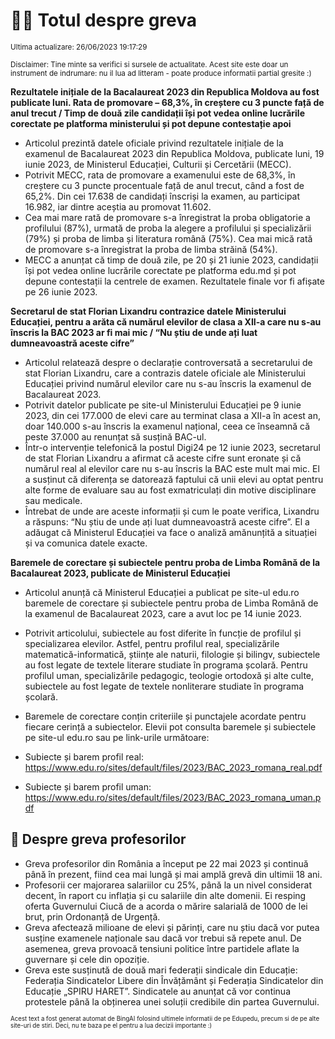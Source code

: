 # 👩‍🏫 Totul despre greva
<sub>Ultima actualizare: 26/06/2023 19:17:29</sub>

<sub>Disclaimer: Tine minte sa verifici si sursele de actualitate. Acest site este doar un instrument de indrumare: nu il lua ad litteram - poate produce informatii partial gresite :)</sub>

**Rezultatele inițiale de la Bacalaureat 2023 din Republica Moldova au fost publicate luni. Rata de promovare – 68,3%, în creștere cu 3 puncte față de anul trecut / Timp de două zile candidații își pot vedea online lucrările corectate pe platforma ministerului și pot depune contestație apoi**

- Articolul prezintă datele oficiale privind rezultatele inițiale de la examenul de Bacalaureat 2023 din Republica Moldova, publicate luni, 19 iunie 2023, de Ministerul Educației, Culturii și Cercetării (MECC).
- Potrivit MECC, rata de promovare a examenului este de 68,3%, în creștere cu 3 puncte procentuale față de anul trecut, când a fost de 65,2%. Din cei 17.638 de candidați înscriși la examen, au participat 16.982, iar dintre aceștia au promovat 11.602.
- Cea mai mare rată de promovare s-a înregistrat la proba obligatorie a profilului (87%), urmată de proba la alegere a profilului și specializării (79%) și proba de limba și literatura română (75%). Cea mai mică rată de promovare s-a înregistrat la proba de limba străină (54%).
- MECC a anunțat că timp de două zile, pe 20 și 21 iunie 2023, candidații își pot vedea online lucrările corectate pe platforma edu.md și pot depune contestații la centrele de examen. Rezultatele finale vor fi afișate pe 26 iunie 2023.

**Secretarul de stat Florian Lixandru contrazice datele Ministerului Educației, pentru a arăta că numărul elevilor de clasa a XII-a care nu s-au înscris la BAC 2023 ar fi mai mic / “Nu știu de unde ați luat dumneavoastră aceste cifre”**

- Articolul relatează despre o declarație controversată a secretarului de stat Florian Lixandru, care a contrazis datele oficiale ale Ministerului Educației privind numărul elevilor care nu s-au înscris la examenul de Bacalaureat 2023.
- Potrivit datelor publicate pe site-ul Ministerului Educației pe 9 iunie 2023, din cei 177.000 de elevi care au terminat clasa a XII-a în acest an, doar 140.000 s-au înscris la examenul național, ceea ce înseamnă că peste 37.000 au renunțat să susțină BAC-ul.
- Într-o intervenție telefonică la postul Digi24 pe 12 iunie 2023, secretarul de stat Florian Lixandru a afirmat că aceste cifre sunt eronate și că numărul real al elevilor care nu s-au înscris la BAC este mult mai mic. El a susținut că diferența se datorează faptului că unii elevi au optat pentru alte forme de evaluare sau au fost exmatriculați din motive disciplinare sau medicale.
- Întrebat de unde are aceste informații și cum le poate verifica, Lixandru a răspuns: “Nu știu de unde ați luat dumneavoastră aceste cifre”. El a adăugat că Ministerul Educației va face o analiză amănunțită a situației și va comunica datele exacte.

**Baremele de corectare și subiectele pentru proba de Limba Română de la Bacalaureat 2023, publicate de Ministerul Educației**

- Articolul anunță că Ministerul Educației a publicat pe site-ul edu.ro baremele de corectare și subiectele pentru proba de Limba Română de la examenul de Bacalaureat 2023, care a avut loc pe 14 iunie 2023.
- Potrivit articolului, subiectele au fost diferite în funcție de profilul și specializarea elevilor. Astfel, pentru profilul real, specializările matematică-informatică, științe ale naturii, filologie și bilingv, subiectele au fost legate de textele literare studiate în programa școlară. Pentru profilul uman, specializările pedagogic, teologie ortodoxă și alte culte, subiectele au fost legate de textele nonliterare studiate în programa școlară.
- Baremele de corectare conțin criteriile și punctajele acordate pentru fiecare cerință a subiectelor. Elevii pot consulta baremele și subiectele pe site-ul edu.ro sau pe link-urile următoare:

- Subiecte și barem profil real: https://www.edu.ro/sites/default/files/2023/BAC_2023_romana_real.pdf
- Subiecte și barem profil uman: https://www.edu.ro/sites/default/files/2023/BAC_2023_romana_uman.pdf

## 🏫 Despre greva profesorilor

- Greva profesorilor din România a început pe 22 mai 2023 și continuă până în prezent, fiind cea mai lungă și mai amplă grevă din ultimii 18 ani.
- Profesorii cer majorarea salariilor cu 25%, până la un nivel considerat decent, în raport cu inflația și cu salariile din alte domenii. Ei resping oferta Guvernului Ciucă de a acorda o mărire salarială de 1000 de lei brut, prin Ordonanță de Urgență.
- Greva afectează milioane de elevi și părinți, care nu știu dacă vor putea susține examenele naționale sau dacă vor trebui să repete anul. De asemenea, greva provoacă tensiuni politice între partidele aflate la guvernare și cele din opoziție.
- Greva este susținută de două mari federații sindicale din Educație: Federația Sindicatelor Libere din Învățământ și Federația Sindicatelor din Educație „SPIRU HARET”. Sindicatele au anunțat că vor continua protestele până la obținerea unei soluții credibile din partea Guvernului.


<sub><sub>Acest text a fost generat automat de BingAI folosind ultimele informatii de pe Edupedu, precum si de pe alte site-uri de stiri. Deci, nu te baza pe el pentru a lua decizii importante :)</sub></sub>